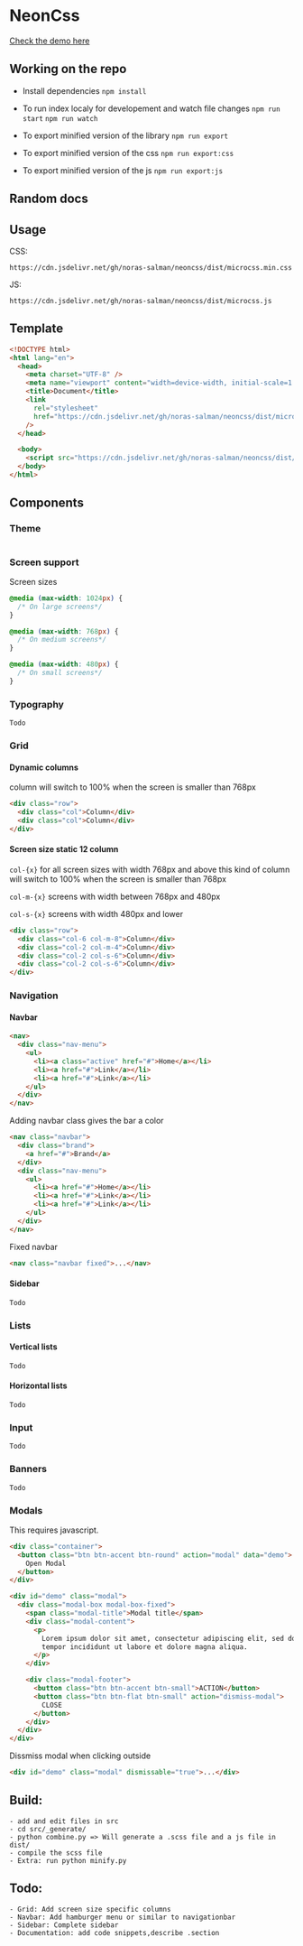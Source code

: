 # NeonCss

[Check the demo here](https://noras-salman.github.io/neoncss/)

## Working on the repo

- Install dependencies
  `npm install`

- To run index localy for developement and watch file changes
  `npm run start`
  `npm run watch`

- To export minified version of the library
  `npm run export`

- To export minified version of the css
  `npm run export:css`

- To export minified version of the js
  `npm run export:js`

## Random docs

## Usage

CSS:

```
https://cdn.jsdelivr.net/gh/noras-salman/neoncss/dist/microcss.min.css

```

JS:

```
https://cdn.jsdelivr.net/gh/noras-salman/neoncss/dist/microcss.js
```

## Template

```html
<!DOCTYPE html>
<html lang="en">
  <head>
    <meta charset="UTF-8" />
    <meta name="viewport" content="width=device-width, initial-scale=1.0" />
    <title>Document</title>
    <link
      rel="stylesheet"
      href="https://cdn.jsdelivr.net/gh/noras-salman/neoncss/dist/microcss.js"
    />
  </head>

  <body>
    <script src="https://cdn.jsdelivr.net/gh/noras-salman/neoncss/dist/microcss.js"></script>
  </body>
</html>
```

## Components

### Theme

```css

```

### Screen support

Screen sizes

```css
@media (max-width: 1024px) {
  /* On large screens*/
}

@media (max-width: 768px) {
  /* On medium screens*/
}

@media (max-width: 480px) {
  /* On small screens*/
}
```

### Typography

```
Todo
```

### Grid

#### Dynamic columns

column will switch to 100% when the screen is smaller than 768px

```html
<div class="row">
  <div class="col">Column</div>
  <div class="col">Column</div>
</div>
```

#### Screen size static 12 column

`col-{x}` for all screen sizes with width 768px and above
this kind of column will switch to 100% when the screen is smaller than 768px

`col-m-{x}` screens with width between 768px and 480px

`col-s-{x}` screens with width 480px and lower

```html
<div class="row">
  <div class="col-6 col-m-8">Column</div>
  <div class="col-2 col-m-4">Column</div>
  <div class="col-2 col-s-6">Column</div>
  <div class="col-2 col-s-6">Column</div>
</div>
```

### Navigation

#### Navbar

```html
<nav>
  <div class="nav-menu">
    <ul>
      <li><a class="active" href="#">Home</a></li>
      <li><a href="#">Link</a></li>
      <li><a href="#">Link</a></li>
    </ul>
  </div>
</nav>
```

Adding navbar class gives the bar a color

```html
<nav class="navbar">
  <div class="brand">
    <a href="#">Brand</a>
  </div>
  <div class="nav-menu">
    <ul>
      <li><a href="#">Home</a></li>
      <li><a href="#">Link</a></li>
      <li><a href="#">Link</a></li>
    </ul>
  </div>
</nav>
```

Fixed navbar

```html
<nav class="navbar fixed">...</nav>
```

#### Sidebar

```
Todo
```

### Lists

#### Vertical lists

```
Todo
```

#### Horizontal lists

```
Todo
```

### Input

```
Todo
```

### Banners

```
Todo
```

### Modals

This requires javascript.

```html
<div class="container">
  <button class="btn btn-accent btn-round" action="modal" data="demo">
    Open Modal
  </button>
</div>

<div id="demo" class="modal">
  <div class="modal-box modal-box-fixed">
    <span class="modal-title">Modal title</span>
    <div class="modal-content">
      <p>
        Lorem ipsum dolor sit amet, consectetur adipiscing elit, sed do eiusmod
        tempor incididunt ut labore et dolore magna aliqua.
      </p>
    </div>

    <div class="modal-footer">
      <button class="btn btn-accent btn-small">ACTION</button>
      <button class="btn btn-flat btn-small" action="dismiss-modal">
        CLOSE
      </button>
    </div>
  </div>
</div>
```

Dissmiss modal when clicking outside

```html
<div id="demo" class="modal" dismissable="true">...</div>
```

## Build:

    - add and edit files in src
    - cd src/_generate/
    - python combine.py => Will generate a .scss file and a js file in dist/
    - compile the scss file
    - Extra: run python minify.py

## Todo:

    - Grid: Add screen size specific columns
    - Navbar: Add hamburger menu or similar to navigationbar
    - Sidebar: Complete sidebar
    - Documentation: add code snippets,describe .section
